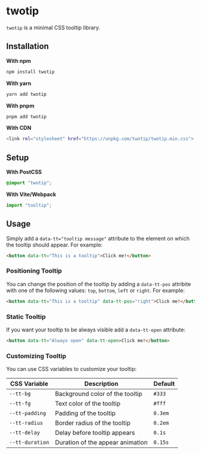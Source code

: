 # twotip

`twotip` is a minimal CSS tooltip library.

## Installation

**With npm**

```sh
npm install twotip
```

**With yarn**

```sh
yarn add twotip
```

**With pnpm**

```sh
pnpm add twotip
```

**With CDN**

```sh
<link rel="stylesheet" href="https://unpkg.com/twotip/twotip.min.css">
```

## Setup

**With PostCSS**

```scss
@import "twotip";
```

**With Vite/Webpack**

```js
import "tooltip";
```

## Usage

Simply add a `data-tt="tooltip message"` attribute to the element on which the
tooltip should appear. For example:

```html
<button data-tt="This is a tooltip">Click me!</button>
```

### Positioning Tooltip

You can change the position of the tooltip by adding a `data-tt-pos` attribite
with one of the following values: `top`, `bottom`, `left` or `right`. For
example:

```html
<button data-tt="This is a tooltip" data-tt-pos="right">Click me!</button>
```

### Static Tooltip

If you want your tooltip to be always visible add a `data-tt-open` attribute:

```html
<button data-tt="Always open" data-tt-open>Click me!</button>
```

### Customizing Tooltip

You can use CSS variables to customize your tooltip:

| CSS Variable    | Description                      | Default |
| --------------- | -------------------------------- | ------- |
| `--tt-bg`       | Background color of the tooltip  | `#333`  |
| `--tt-fg`       | Text color of the tooltip        | `#fff`  |
| `--tt-padding`  | Padding of the tooltip           | `0.3em` |
| `--tt-radius`   | Border radius of the tooltip     | `0.2em` |
| `--tt-delay`    | Delay before tooltip appears     | `0.1s`  |
| `--tt-duration` | Duration of the appear animation | `0.15s` |
